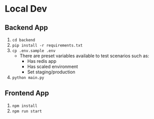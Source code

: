 # Local Dev

## Backend App

1. `cd backend`
2. `pip install -r requirements.txt`
3. `cp .env.sample .env`
   * There are preset variables available to test scenarios such as:
     * Has redis app
     * Has scaled environment
     * Set staging/production
4. `python main.py`

## Frontend App
1. `npm install`
2. `npm run start`

